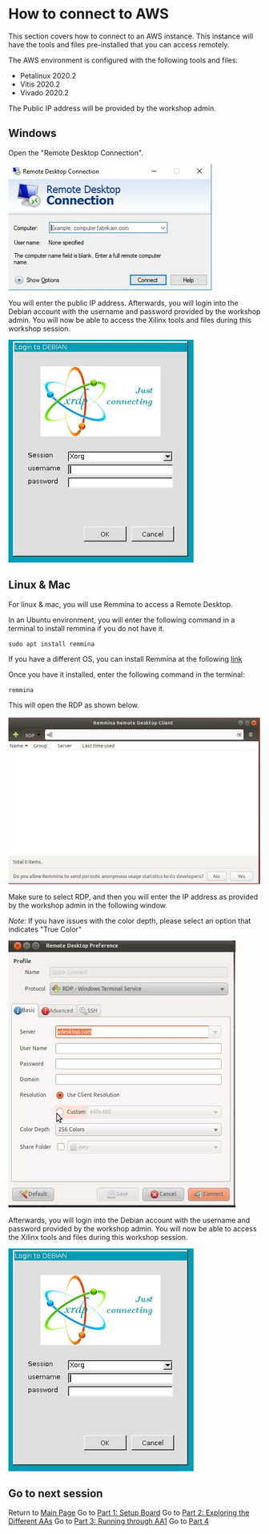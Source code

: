 # How to connect to AWS

This section covers how to connect to an AWS instance. This instance will have the tools and files pre-installed that you can access remotely.

The AWS environment is configured with the following tools and files:
 -  Petalinux 2020.2
 -  Vitis 2020.2
 -  Vivado 2020.2 

The Public IP address will be provided by the workshop admin.

## Windows
Open the "Remote Desktop Connection". 

<img src="/images/rdp_windows.JPG" >

You will enter the public IP address. Afterwards, you will login into the Debian account with the username and password provided by the workshop admin. You will now be able to access the Xilinx tools and files during this workshop session.

<img src="/images/rdp_debian.JPG" >

## Linux & Mac
For linux & mac, you will use Remmina to access a Remote Desktop. 

In an Ubuntu environment, you will enter the following command in a terminal to install remmina if you do not have it.
```
sudo apt install remmina
```

If you have a different OS, you can install Remmina at the following [link](https://websiteforstudents.com/use-remmina-remote-desktop-client-rdp-on-ubuntu-16-04-18-04-lts/)

Once you have it installed, enter the following command in the terminal:
```
remmina
```
This will open the RDP as shown below.

<img src="/images/rdp_linux_open.JPG" >

Make sure to select RDP, and then you will enter the IP address as provided by the workshop admin in the following window. 

*Note*: If you have issues with the color depth, please select an option that indicates "True Color"

<img src="/images/remmina.JPG" >

Afterwards, you will login into the Debian account with the username and password provided by the workshop admin. You will now be able to access the Xilinx tools and files during this workshop session.

<img src="/images/rdp_debian.JPG" >

## Go to next session
Return to [Main Page](https://github.com/Xilinx/Xilinx_KV260_Workshop)
Go to [Part 1: Setup Board](https://github.com/Xilinx/Xilinx_KV260_Workshop/blob/main/Part%201:%20Setup%20Board.md)
Go to [Part 2: Exploring the Different AAs](https://github.com/Xilinx/Xilinx_KV260_Workshop/blob/main/Part%202:%20Exploring%20the%20Different%20AAs.md)
Go to [Part 3: Running through AA1](https://github.com/Xilinx/Xilinx_KV260_Workshop/blob/main/Part%203:%20Running%20through%20AA1.md)
Go to [Part 4](https://github.com/Xilinx/Xilinx_KV260_Workshop/blob/main/Part%204:%20Optional%20Demo.md) 

